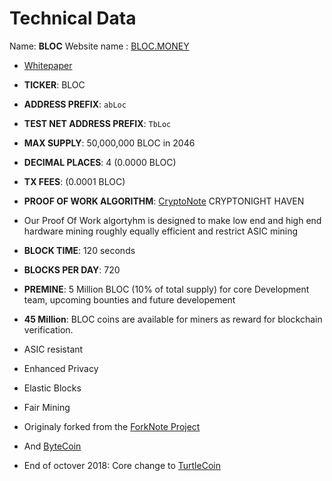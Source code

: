 # Technical Data

Name: **BLOC**
Website name : [BLOC.MONEY](https://bloc.money)

* [Whitepaper](https://bloc.money/files/whitepaper/bloc-white-paper.pdf)
* **TICKER**: BLOC
* **ADDRESS PREFIX**: `abLoc`
* **TEST NET ADDRESS PREFIX**: `TbLoc`
* **MAX SUPPLY**: 50,000,000 BLOC in 2046
* **DECIMAL PLACES**: 4 (0.0000 BLOC)
* **TX FEES**: (0.0001 BLOC)
* **PROOF OF WORK ALGORITHM**: [CryptoNote](https://cryptonote.org) CRYPTONIGHT HAVEN
* Our Proof Of Work algortyhm is designed to make low end and high end hardware mining roughly equally efficient and restrict ASIC mining
* **BLOCK TIME**: 120 seconds
* **BLOCKS PER DAY**: 720
* **PREMINE**: 5 Million BLOC (10% of total supply) for core Development team, upcoming bounties and future developement
* **45 Million**: BLOC coins are available for miners as reward for blockchain verification.

* ASIC resistant
* Enhanced Privacy
* Elastic Blocks
* Fair Mining

* Originaly forked from the [ForkNote Project](https://github.com/forknote/forknote)
* And [ByteCoin](https://github.com/bcndev/bytecoin)
* End of octover 2018: Core change to [TurtleCoin](https://github.com/turtlecoin/turtlecoin)
